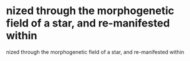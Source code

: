 # nized through the morphogenetic field of a star, and re-manifested within

nized through the morphogenetic field of a star, and re-manifested within
